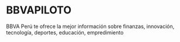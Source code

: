 # BBVAPILOTO
BBVA Perú te ofrece la mejor información sobre finanzas, innovación, tecnología, deportes, educación, empredimiento
